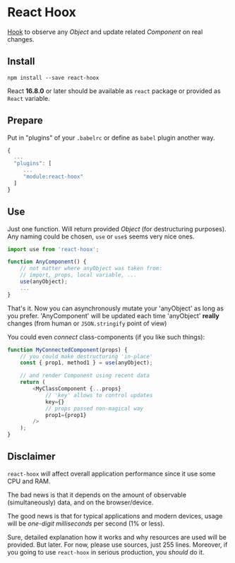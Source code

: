 # React Hoox

[Hook](https://reactjs.org/docs/hooks-intro.html) to observe any *Object* and update related *Component* on real changes.

## Install

```
npm install --save react-hoox
```

React **16.8.0** or later should be available as `react` package or provided as `React` variable.

## Prepare

Put in "plugins" of your `.babelrc` or define as `babel` plugin another way.

```js
{
  ...
  "plugins": [
     ...
     "module:react-hoox"
  ]
}
```

## Use

Just one function. Will return provided *Object* (for destructuring purposes). Any naming could be chosen, `use` or `use$` seems very nice ones.

```js
import use from 'react-hoox';

function AnyComponent() {
    // not matter where anyObject was taken from:
    // import, props, local variable, ...
    use(anyObject);
    ...
}
```

That's it. Now you can asynchronously mutate your 'anyObject' as long as you prefer. 
'AnyComponent' will be updated each time 'anyObject' **really** changes (from human or `JSON.stringify` point of view)

You could even *connect* class-components (if you like such things):

```js
function MyConnectedComponent(props) {
    // you could make destructuring 'in-place'
    const { prop1, method1 } = use(anyObject);

    // and render Component using recent data
    return (
        <MyClassComponent {...props}
            // 'key' allows to control updates
            key={}
            // props passed non-magical way
            prop1={prop1}
        />
    );
}
```


## Disclaimer

`react-hoox` *will* affect overall application performance since it use some CPU and RAM.

The bad news is that it depends on the amount of observable (simultaneously) data, and on the browser/device.

The good news is that for typical applications and modern devices, usage will be *one-digit milliseconds* per second (1% or less).

Sure, detailed explanation how it works and why resources are used will be provided. But later. For now, please use sources, just 255 lines.
Moreover, if you going to use `react-hoox` in serious production, you *should* do it. 
